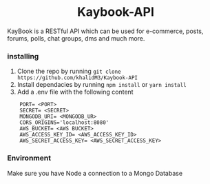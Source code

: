<h1 align="center"> Kaybook-API </h1>

KayBook is a RESTful API which can be used for e-commerce, posts, forums, polls, chat groups, dms and much more.

### installing
1. Clone the repo by running `git clone https://github.com/khalidM3/Kaybook-API`
2. Install dependacies by running `npm install` or `yarn install`
3. Add a .env file with the following content
```
    PORT= <PORT>
    SECRET= <SECRET>
    MONGODB_URI= <MONGODB_UR>
    CORS_ORIGINS='localhost:8080'
    AWS_BUCKET= <AWS BUCKET>
    AWS_ACCESS_KEY_ID= <AWS_ACCESS_KEY_ID>
    AWS_SECRET_ACCESS_KEY= <AWS_SECRET_ACCESS_KEY>
```

### Environment
Make sure you have Node a connection to a Mongo Database


